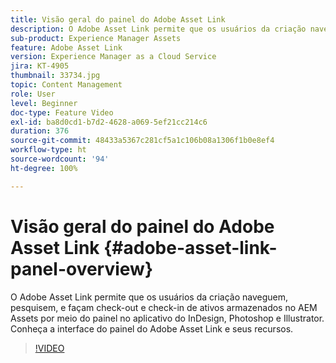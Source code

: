 ```yaml
---
title: Visão geral do painel do Adobe Asset Link
description: O Adobe Asset Link permite que os usuários da criação naveguem, pesquisem, e façam check-out e check-in de ativos armazenados no AEM Assets por meio do painel no aplicativo do InDesign, Photoshop e Illustrator. Conheça a interface do painel do Adobe Asset Link e seus recursos.
sub-product: Experience Manager Assets
feature: Adobe Asset Link
version: Experience Manager as a Cloud Service
jira: KT-4905
thumbnail: 33734.jpg
topic: Content Management
role: User
level: Beginner
doc-type: Feature Video
exl-id: ba8d0cd1-b7d2-4628-a069-5ef21cc214c6
duration: 376
source-git-commit: 48433a5367c281cf5a1c106b08a1306f1b0e8ef4
workflow-type: ht
source-wordcount: '94'
ht-degree: 100%

---
```


# Visão geral do painel do Adobe Asset Link {#adobe-asset-link-panel-overview}

O Adobe Asset Link permite que os usuários da criação naveguem, pesquisem, e façam check-out e check-in de ativos armazenados no AEM Assets por meio do painel no aplicativo do InDesign, Photoshop e Illustrator. Conheça a interface do painel do Adobe Asset Link e seus recursos.

>[!VIDEO](https://video.tv.adobe.com/v/33734?quality=12&learn=on)
